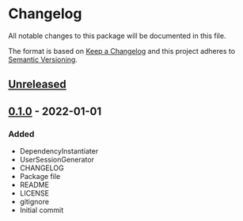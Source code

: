 # Changelog
All notable changes to this package will be documented in this file.

The format is based on [Keep a Changelog](http://keepachangelog.com/en/1.0.0/)
and this project adheres to [Semantic Versioning](http://semver.org/spec/v2.0.0.html).

## [Unreleased]

## [0.1.0] - 2022-01-01
### Added
- DependencyInstantiater
- UserSessionGenerator
- CHANGELOG
- Package file
- README
- LICENSE
- gitignore
- Initial commit

[Unreleased]: https://github.com/HyagoOliveira/InitializationSystem/compare/0.1.0...main
[0.1.0]: https://github.com/HyagoOliveira/InitializationSystem/tree/0.1.0/